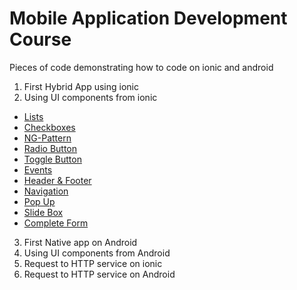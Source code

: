 # Mobile Application Development Course
Pieces of code demonstrating how to code on ionic and android
1. First Hybrid App using ionic
2. Using UI components from ionic
  * [Lists](https://github.com/mariaborbones/students_mobile_projects/tree/master/Hybrid%20Ionic/Header%26Footer)
  * [Checkboxes](https://github.com/mariaborbones/students_mobile_projects/tree/master/Hybrid%20Ionic/checkbox)
  * [NG-Pattern](https://github.com/mariaborbones/students_mobile_projects/tree/master/Hybrid%20Ionic/input-ngpattern)
  * [Radio Button](https://github.com/mariaborbones/students_mobile_projects/tree/master/Hybrid%20Ionic/radiobutton)
  * [Toggle Button](https://github.com/mariaborbones/students_mobile_projects/tree/master/Hybrid%20Ionic/togglebutton)
  * [Events](https://github.com/mariaborbones/students_mobile_projects/tree/master/Hybrid%20Ionic/buttonevents)
  * [Header & Footer](https://github.com/mariaborbones/students_mobile_projects/tree/master/Hybrid%20Ionic/Header%26Footer)
  * [Navigation](https://github.com/mariaborbones/students_mobile_projects/tree/master/Hybrid%20Ionic/Navigation)
  * [Pop Up](https://github.com/mariaborbones/students_mobile_projects/tree/master/Hybrid%20Ionic/popup)
  * [Slide Box](https://github.com/mariaborbones/students_mobile_projects/tree/master/Hybrid%20Ionic/slide)
  * [Complete Form](https://github.com/mariaborbones/students_mobile_projects/tree/master/Hybrid%20Ionic/complete-form)

3. First Native app on Android
4. Using UI components from Android
5. Request to HTTP service on ionic
6. Request to HTTP service on Android
